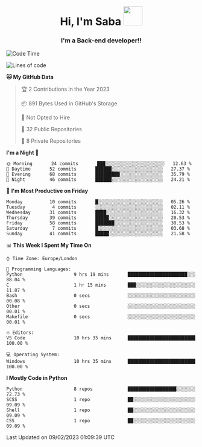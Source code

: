 <h1 align="center">Hi, I'm Saba <img src="https://media.giphy.com/media/EdB2g3VFDoKs57oe1w/giphy.gif" width="50"></h1>
<h3 align="center">I'm a Back-end developer!!</h3>

<!--START_SECTION:waka-->
![Code Time](http://img.shields.io/badge/Code%20Time-502%20hrs%2031%20mins-blue)

![Lines of code](https://img.shields.io/badge/From%20Hello%20World%20I%27ve%20Written-9%20Thousand%20lines%20of%20code-blue)

**🐱 My GitHub Data** 

> 🏆 2 Contributions in the Year 2023
 > 
> 📦 891 Bytes Used in GitHub's Storage 
 > 
> 🚫 Not Opted to Hire
 > 
> 📜 32 Public Repositories 
 > 
> 🔑 8 Private Repositories  
 > 
**I'm a Night 🦉** 

```text
🌞 Morning       24 commits       ███░░░░░░░░░░░░░░░░░░░░░░   12.63 % 
🌆 Daytime       52 commits       ██████░░░░░░░░░░░░░░░░░░░   27.37 % 
🌃 Evening       68 commits       █████████░░░░░░░░░░░░░░░░   35.79 % 
🌙 Night         46 commits       ██████░░░░░░░░░░░░░░░░░░░   24.21 % 

```
📅 **I'm Most Productive on Friday** 

```text
Monday          10 commits       █░░░░░░░░░░░░░░░░░░░░░░░░   05.26 % 
Tuesday          4 commits       ░░░░░░░░░░░░░░░░░░░░░░░░░   02.11 % 
Wednesday       31 commits       ████░░░░░░░░░░░░░░░░░░░░░   16.32 % 
Thursday        39 commits       █████░░░░░░░░░░░░░░░░░░░░   20.53 % 
Friday          58 commits       ███████░░░░░░░░░░░░░░░░░░   30.53 % 
Saturday         7 commits       █░░░░░░░░░░░░░░░░░░░░░░░░   03.68 % 
Sunday          41 commits       █████░░░░░░░░░░░░░░░░░░░░   21.58 % 

```


📊 **This Week I Spent My Time On** 

```text
⌚︎ Time Zone: Europe/London

💬 Programming Languages: 
Python                   9 hrs 19 mins       ██████████████████████░░░   88.04 % 
C                        1 hr 15 mins        ███░░░░░░░░░░░░░░░░░░░░░░   11.87 % 
Bash                     0 secs              ░░░░░░░░░░░░░░░░░░░░░░░░░   00.08 % 
Other                    0 secs              ░░░░░░░░░░░░░░░░░░░░░░░░░   00.01 % 
Makefile                 0 secs              ░░░░░░░░░░░░░░░░░░░░░░░░░   00.01 % 

🔥 Editors: 
VS Code                  10 hrs 35 mins      █████████████████████████   100.00 % 

💻 Operating System: 
Windows                  10 hrs 35 mins      █████████████████████████   100.00 % 

```

**I Mostly Code in Python** 

```text
Python                   8 repos             ██████████████████░░░░░░░   72.73 % 
SCSS                     1 repo              ██░░░░░░░░░░░░░░░░░░░░░░░   09.09 % 
Shell                    1 repo              ██░░░░░░░░░░░░░░░░░░░░░░░   09.09 % 
CSS                      1 repo              ██░░░░░░░░░░░░░░░░░░░░░░░   09.09 % 

```



 Last Updated on 09/02/2023 01:09:39 UTC
<!--END_SECTION:waka-->
